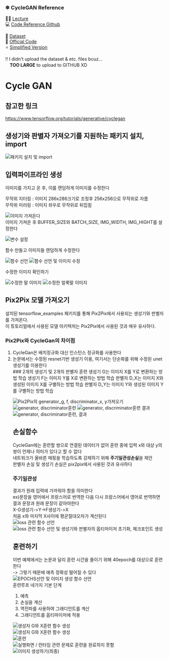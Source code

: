 ### ❄ CycleGAN Reference   

👩‍💻 [Lecture](https://youtu.be/4LktBHGCNfw)   
💻 [Code Reference Github](https://github.com/aladdinpersson/Machine-Learning-Collection/tree/master/ML/Pytorch/GANs/CycleGAN)  

💾 [Dataset](https://www.kaggle.com/suyashdamle/cyclegan?select=horse2zebra)   
🌟 [Official Code](https://github.com/junyanz/pytorch-CycleGAN-and-pix2pix)   
⭐ [Simplified Version](https://github.com/aitorzip/PyTorch-CycleGAN)

‼ I didn't upload the dataset & etc. files bcuz...   
  　**TOO LARGE** to upload to GITHUB XD   
# Cycle GAN
## 참고한 링크
https://www.tensorflow.org/tutorials/generative/cyclegan  
## 생성기와 판별자 가져오기를 지원하는 패키지 설치, import
![패키지 설치 및 import](https://user-images.githubusercontent.com/66189747/147479955-10f1c607-de65-4c1d-ae25-6148d3eef883.png)
## 입력파이프라인 생성
이미지를 가지고 온 후, 이를 랜덤하게 이미지를 수정한다  
  
무작위 지터링 : 이미지 286x286크기로 조정후 256x256으로 무작위로 자름  
무작위 미러링 : 이미지 좌우로 무작위로 뒤집힘  
  
![이미지 가져온다](https://user-images.githubusercontent.com/66189747/147480738-0cf8198f-d204-42dd-83c1-cea6dd9a5972.png)   
이미지 가져온 후 BUFFER_SIZE와 BATCH_SIZE, IMG_WIDTH, IMG_HIGHT를 설정한다  
  
![변수 설정](https://user-images.githubusercontent.com/66189747/147481022-2b699e1a-ef58-4083-9dce-820c3fa1e970.png)  
  
함수 만들고 이미지들 랜덤하게 수정한다  
  
![함수 선언](https://user-images.githubusercontent.com/66189747/147481188-300e6b7b-a2d5-4b5c-b924-8507eb2c3834.png)
![함수 선언 및 이미지 수정](https://user-images.githubusercontent.com/66189747/147481196-aee4b43a-40f8-4219-b9ed-b9ce92cc9596.png)
  
수정한 이미지 확인하기
  
![수정한 말 이미지](https://user-images.githubusercontent.com/66189747/147481281-ebb1c697-853e-4a36-9ae8-49f6c7fa39c5.png)
![수정한 얼룩말 이미지](https://user-images.githubusercontent.com/66189747/147481292-69689a02-5216-49a5-84e5-9cd78f4d78cc.png)

## Pix2Pix 모델 가져오기
설치된 tensorflow_examples 패키지를 통해 Pix2Pix에서 사용되는 생성기와 판별자를 가져온다.  
이 튜토리얼에서 사용된 모델 아키텍처는 Pix2Pix에서 사용된 것과 매우 유사하다.  
### Pix2Pix와 CycleGan의 차이점  
<ol><li>CycleGan은 배치정규화 대신 인스턴스 정규화를 사용한다</li>
<li>논문에서는 수정된 resnet기반 생성기 이용, 여기서는 단순화를 위해 수정된 unet 생성기를 이용한다</li>  
### 2개의 생성기 및 2개의 판별자 훈련  
생성기 G는 이미지 X를 Y로 변환하는 방법 학습  
생성기 F는 이미지 Y를 X로 변환하는 방법 학습  
판별자 D_X는 이미지 X와 생성된 이미지 X를 구별하는 방법 학습  
판별자 D_Y는 이미지 Y와 생성된 이미지 Y를 구별하는 방법 학습  
  
![Pix2Pix의 generator_g, f, discriminator_x, y가져오기](https://user-images.githubusercontent.com/66189747/147485583-da251f09-3a7c-41b6-9543-1c10cc31e42f.png)
![generator, discriminator훈련](https://user-images.githubusercontent.com/66189747/147485589-1c492df8-7368-492b-9efc-84ed0ae5b485.png)
![generator, discriminator훈련 결과](https://user-images.githubusercontent.com/66189747/147485592-5c28e1ad-7a12-4a82-88e1-7986fa9a081b.png)
![generator, discriminator훈련, 결과](https://user-images.githubusercontent.com/66189747/147485596-e4a944cc-9fa3-469b-ab64-46b7a3ec9fec.png)
  
## 손실함수
CycleGan에는 훈련할 쌍으로 연결된 데이터가 없어 훈련 중에 입력 x와 대상 y의 쌍이 언제나 의미가 있다고 할 수 없다  
네트워크가 올바른 매핑을 학습하도록 강제하기 위해 **주기일관성손실**을 제안    
판별자 손실 및 생성기 손실은 pix2pix에서 사용된 것과 유사하다  
  
### 주기일관성  
결과가 원래 입력에 가까워야 함을 의미한다  
ex)문장을 영어에서 프랑스어로 번역한 다음 다시 프랑스어에서 영어로 번역하면 결과 문장과 원래 문장이 같아야한다  
X-G생성기->Y->F생성기->X  
처음 x와 마지막 X사이에 평균절대오차가 계산된다  
![loss 관련 함수 선언](https://user-images.githubusercontent.com/66189747/147533008-0de89806-48f4-4637-99dc-26125c5aa357.png)  
![loss 관련 함수 선언 및 생성기와 판별자의 옵티마이저 초기화, 체크포인트 생성](https://user-images.githubusercontent.com/66189747/147533014-cda9df75-0e1b-45c5-9313-12b9b6e7e032.png)  
  
## 훈련하기
이번 예제에서는 논문과 달리 훈련 시간을 줄이기 위해 40epoch를 대상으로 훈련한다  
-> 그렇기 때문에 예측 정확성 떨어질 수 있다  
![EPOCHS선언 및 이미지 생성 함수 선언](https://user-images.githubusercontent.com/66189747/147533217-13ea17b5-ae70-444d-bc11-7686a46dcf42.png)  
훈련루프 네가지 기본 단계
<ol><li>예측</li>
<li>손실을 계산</li>
<li>역전파를 사용하여 그래디언트를 계산</li>
<li>그래디언트를 옵티마이저에 적용</li></ol>  
    
![생성자 G와 X훈련 함수 생성](https://user-images.githubusercontent.com/66189747/147533347-8ee6c446-c624-4dce-b8a5-3ea2f770d0dd.png)  
![생성자 G와 X훈련 함수 생성](https://user-images.githubusercontent.com/66189747/147533350-8d2543bd-8678-4151-a253-e5770d245350.png)  
![훈련](https://user-images.githubusercontent.com/66189747/147533422-12c95bb5-18c0-48c9-a33a-deff927e9ad5.png)  
![실행화면 / 런타임 관련 문제로 훈련을 완료하지 못함](https://user-images.githubusercontent.com/66189747/147533466-a092881c-8da6-431d-8eba-639eaa0d8e7b.png)  
![이미지 생성하기(최종)](https://user-images.githubusercontent.com/66189747/147533542-c039d91e-f933-4b34-b2b0-48dd9a5951b0.png)  

